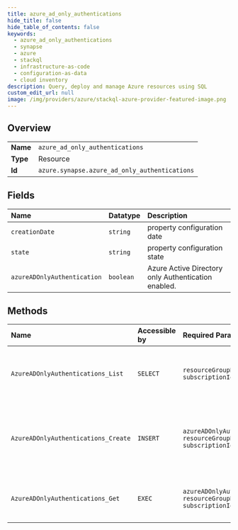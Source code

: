 ```yaml
---
title: azure_ad_only_authentications
hide_title: false
hide_table_of_contents: false
keywords:
  - azure_ad_only_authentications
  - synapse
  - azure    
  - stackql
  - infrastructure-as-code
  - configuration-as-data
  - cloud inventory
description: Query, deploy and manage Azure resources using SQL
custom_edit_url: null
image: /img/providers/azure/stackql-azure-provider-featured-image.png
---
```

  
    

## Overview
<table><tbody>
<tr><td><b>Name</b></td><td><code>azure_ad_only_authentications</code></td></tr>
<tr><td><b>Type</b></td><td>Resource</td></tr>
<tr><td><b>Id</b></td><td><code>azure.synapse.azure_ad_only_authentications</code></td></tr>
</tbody></table>

## Fields
| Name | Datatype | Description |
|:-----|:---------|:------------|
| `creationDate` | `string` | property configuration date |
| `state` | `string` | property configuration state |
| `azureADOnlyAuthentication` | `boolean` | Azure Active Directory only Authentication enabled. |
## Methods
| Name | Accessible by | Required Params | Description |
|:-----|:--------------|:----------------|:------------|
| `AzureADOnlyAuthentications_List` | `SELECT` | `resourceGroupName, subscriptionId, workspaceName` | Gets a list of Azure Active Directory only authentication property for a workspace |
| `AzureADOnlyAuthentications_Create` | `INSERT` | `azureADOnlyAuthenticationName, resourceGroupName, subscriptionId, workspaceName` | Create or Update a Azure Active Directory only authentication property for the workspaces |
| `AzureADOnlyAuthentications_Get` | `EXEC` | `azureADOnlyAuthenticationName, resourceGroupName, subscriptionId, workspaceName` | Gets a Azure Active Directory only authentication property |
